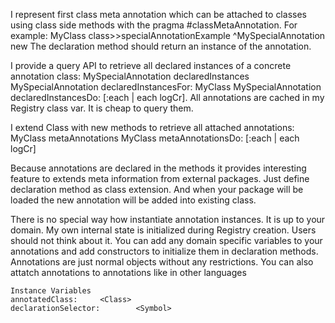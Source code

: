I represent first class meta annotation which can be attached to classes using class side methods with the pragma #classMetaAnnotation. 
For example:
	MyClass class>>specialAnnotationExample
		<classMetaAnnotation>
		^MySpecialAnnotation new
The declaration method should return an instance of the annotation.

I provide a query API to retrieve all declared instances of a concrete annotation class:
	MySpecialAnnotation declaredInstances
	MySpecialAnnotation declaredInstancesFor: MyClass
	MySpecialAnnotation declaredInstancesDo: [:each | each logCr].
All annotations are cached in my Registry class var. It is cheap to query them.

I extend Class with new methods to retrieve all attached annotations:
	MyClass metaAnnotations
	MyClass metaAnnotationsDo: [:each | each logCr]

Because annotations are declared in the methods it provides interesting feature to extends meta information from external packages.
Just define declaration method as class extension. And when your package will be loaded the new annotation will be added into existing class.
 
There is no special way how instantiate annotation instances. It is up to your domain.
My own internal state is initialized during Registry creation.  Users should not think about it. 
You can add any domain specific variables to your annotations and add constructors to initialize them in declaration methods. 
Annotations are just normal objects without any restrictions. You can also attatch annotations to annotations like in other languages

    Instance Variables
	annotatedClass:		<Class>
	declarationSelector:		<Symbol>
